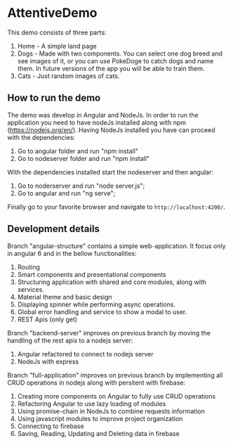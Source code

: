 # AttentiveDemo

This demo consists of three parts:

1.  Home - A simple land page
2.  Dogs - Made with two components. You can select one dog breed and see images of it, or you can use PokeDoge to catch dogs and name them. In future versions of the app you will be able to train them.
3.  Cats - Just random images of cats.

## How to run the demo

The demo was develop in Angular and NodeJs. In order to run the application you need to have nodeJs installed along with npm (https://nodejs.org/en/). Having NodeJs installed you have can proceed with the dependencies:
1.  Go to angular folder and run "npm install"
2.  Go to nodeserver folder and run "npm install"

With the dependencies installed start the nodeserver and then angular:
1.  Go to noderserver and run "node server.js";
2.  Go to angular and run "ng serve";

Finally go to your favorite browser and navigate to `http://localhost:4200/`.

## Development details

Branch "angular-structure" contains a simple web-application. It focus only in angular 6 and in the bellow functionalities:
1.  Routing
2.  Smart components and presentational components
3.  Structuring application with shared and core modules, along with services.
4.  Material theme and basic design
5.  Displaying spinner while performing async operations.
6.  Global error handling and service to show a modal to user.
7.  REST Apis (only get)

Branch "backend-server" improves on previous branch by moving the handling of the rest apis to a nodejs server:
1.  Angular refactored to connect to nodejs server
2.  NodeJs with express

Branch "full-application" improves on previous branch by implementing all CRUD operations in nodejs along with persitent with firebase:
1.  Creating more components on Angular to fully use CRUD operations
2.  Refactoring Angular to use lazy loading of modules
3.  Using promise-chain in NodeJs to combine requests information
4.  Using javascript modules to improve project organization 
5.  Connecting to firebase 
6.  Saving, Reading, Updating and Deleting data in firebase